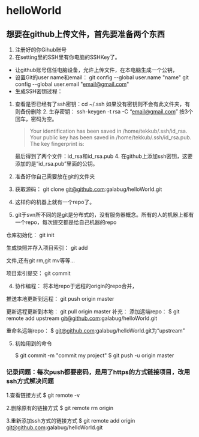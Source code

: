 # helloWorld 
## 想要在github上传文件，首先要准备两个东西
1. 注册好的你Gihub账号
2. 在setting里的SSH里有你电脑的SSHKey了。
  - 让github账号信任电脑设备，允许上传文件，在本电脑生成一个公钥，
  - 设置Git的user name和email：
    git config --global user.name "name"
    git config --global user.email "email@gmail.com"
  - 生成SSH密钥过程：
  1.  查看是否已经有了ssh密钥：cd ~/.ssh
        如果没有密钥则不会有此文件夹，有则备份删除
    2.  生存密钥：
      ssh-keygen -t rsa -C “email@gmail.com”
      按3个回车，密码为空。

      >Your identification has been saved in /home/tekkub/.ssh/id_rsa.
      >Your public key has been saved in /home/tekkub/.ssh/id_rsa.pub.
      >The key fingerprint is:

      最后得到了两个文件：id_rsa和id_rsa.pub
    4. 在github上添加ssh密钥，这要添加的是“id_rsa.pub”里面的公钥。
3. 准备好你自己需要放在git的文件夹
1. 获取源码：
  git clone git@github.com:galabug/helloWorld.git

2. 这样你的机器上就有一个repo了。

3. git于svn所不同的是git是分布式的，没有服务器概念。所有的人的机器上都有一个repo，每次提交都是给自己机器的repo

  仓库初始化：
  git init

  生成快照并存入项目索引：
  git add

  文件,还有git rm,git mv等等…

  项目索引提交：
  git commit

4. 协作编程：
  将本地repo于远程的origin的repo合并，

  推送本地更新到远程：
  git push origin master

  更新远程更新到本地：
  git pull origin master
  补充：
  添加远端repo：
  $ git remote add upstream git@github.com:galabug/helloWorld.git

  重命名远端repo：
  $ git@github.com:galabug/helloWorld.git为“upstream”


5. 初始用到的命令

    $ git commit -m "commit my project"
    $ git push -u origin master

  ### 记录问题：每次push都要密码，是用了https的方式链接项目，改用ssh方式解决问题

  1.查看链接方式
    $ git remote -v

  2.删除原有的链接方式
    $ git remote rm origin

  3.重新添加ssh方式的链接方式
    $ git remote add origin git@github.com:galabug/helloWorld.git